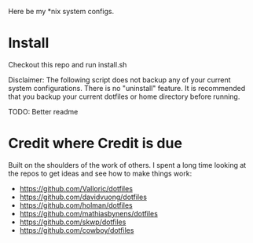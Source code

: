 Here be my *nix system configs. 

#

# Install 

Checkout this repo and run install.sh

Disclaimer: The following script does not backup any of your current system configurations. There is no "uninstall" feature. It is recommended that you backup your current dotfiles or home directory before running.

TODO: Better readme

# Credit where Credit is due

Built on the shoulders of the work of others. I spent a long time looking at the repos to get ideas and see how to make things work:

* https://github.com/Valloric/dotfiles
* https://github.com/davidvuong/dotfiles
* https://github.com/holman/dotfiles
* https://github.com/mathiasbynens/dotfiles
* https://github.com/skwp/dotfiles
* https://github.com/cowboy/dotfiles
